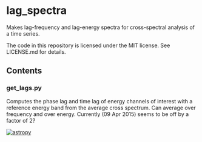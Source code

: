 # lag_spectra
Makes lag-frequency and lag-energy spectra for cross-spectral analysis of a time
series.

The code in this repository is licensed under the MIT license. See LICENSE.md for details.

## Contents

### get_lags.py
Computes the phase lag and time lag of energy channels of interest with a 
reference energy band from the average cross spectrum. Can average over 
frequency and over energy.
Currently (09 Apr 2015) seems to be off by a factor of 2?

 [![astropy](http://img.shields.io/badge/powered%20by-AstroPy-orange.svg?style=flat)](http://www.astropy.org/) 
